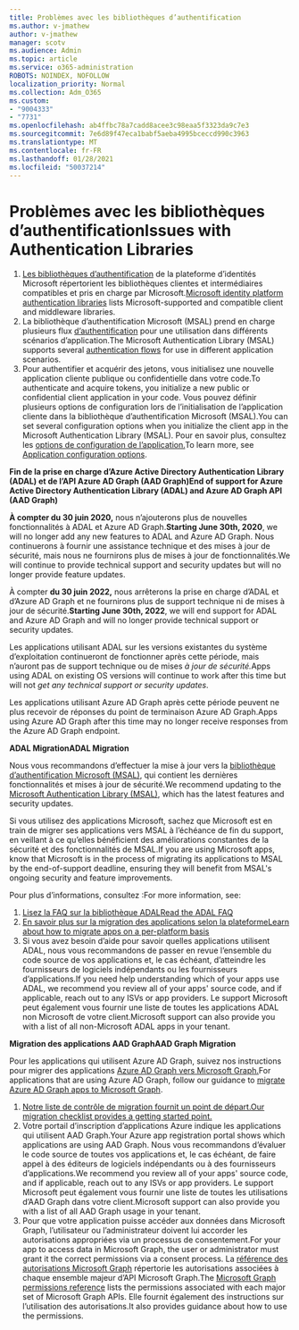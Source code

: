 ```yaml
---
title: Problèmes avec les bibliothèques d’authentification
ms.author: v-jmathew
author: v-jmathew
manager: scotv
ms.audience: Admin
ms.topic: article
ms.service: o365-administration
ROBOTS: NOINDEX, NOFOLLOW
localization_priority: Normal
ms.collection: Adm_O365
ms.custom:
- "9004333"
- "7731"
ms.openlocfilehash: ab4ffbc78a7cadd8acee3c98eaa5f3323da9c7e3
ms.sourcegitcommit: 7e6d89f47eca1babf5aeba4995bceccd990c3963
ms.translationtype: MT
ms.contentlocale: fr-FR
ms.lasthandoff: 01/28/2021
ms.locfileid: "50037214"
---
```

# <a name="issues-with-authentication-libraries"></a><span data-ttu-id="0938f-102">Problèmes avec les bibliothèques d’authentification</span><span class="sxs-lookup"><span data-stu-id="0938f-102">Issues with Authentication Libraries</span></span>

1. <span data-ttu-id="0938f-103">[Les bibliothèques d’authentification](https://docs.microsoft.com/azure/active-directory/develop/reference-v2-libraries) de la plateforme d’identités Microsoft répertorient les bibliothèques clientes et intermédiaires compatibles et pris en charge par Microsoft.</span><span class="sxs-lookup"><span data-stu-id="0938f-103">[Microsoft identity platform authentication libraries](https://docs.microsoft.com/azure/active-directory/develop/reference-v2-libraries) lists Microsoft-supported and compatible client and middleware libraries.</span></span>
2. <span data-ttu-id="0938f-104">La bibliothèque d’authentification Microsoft (MSAL) prend en charge plusieurs flux [d’authentification](https://docs.microsoft.com/azure/active-directory/develop/msal-authentication-flows) pour une utilisation dans différents scénarios d’application.</span><span class="sxs-lookup"><span data-stu-id="0938f-104">The Microsoft Authentication Library (MSAL) supports several [authentication flows](https://docs.microsoft.com/azure/active-directory/develop/msal-authentication-flows) for use in different application scenarios.</span></span>
3. <span data-ttu-id="0938f-105">Pour authentifier et acquérir des jetons, vous initialisez une nouvelle application cliente publique ou confidentielle dans votre code.</span><span class="sxs-lookup"><span data-stu-id="0938f-105">To authenticate and acquire tokens, you initialize a new public or confidential client application in your code.</span></span> <span data-ttu-id="0938f-106">Vous pouvez définir plusieurs options de configuration lors de l’initialisation de l’application cliente dans la bibliothèque d’authentification Microsoft (MSAL).</span><span class="sxs-lookup"><span data-stu-id="0938f-106">You can set several configuration options when you initialize the client app in the Microsoft Authentication Library (MSAL).</span></span> <span data-ttu-id="0938f-107">Pour en savoir plus, consultez les [options de configuration de l’application.](https://docs.microsoft.com/azure/active-directory/develop/msal-client-application-configuration)</span><span class="sxs-lookup"><span data-stu-id="0938f-107">To learn more, see [Application configuration options](https://docs.microsoft.com/azure/active-directory/develop/msal-client-application-configuration).</span></span>

<span data-ttu-id="0938f-108">**Fin de la prise en charge d’Azure Active Directory Authentication Library (ADAL) et de l’API Azure AD Graph (AAD Graph)**</span><span class="sxs-lookup"><span data-stu-id="0938f-108">**End of support for Azure Active Directory Authentication Library (ADAL) and Azure AD Graph API (AAD Graph)**</span></span>

<span data-ttu-id="0938f-109">**À compter du 30 juin 2020,** nous n’ajouterons plus de nouvelles fonctionnalités à ADAL et Azure AD Graph.</span><span class="sxs-lookup"><span data-stu-id="0938f-109">**Starting June 30th, 2020**, we will no longer add any new features to ADAL and Azure AD Graph.</span></span> <span data-ttu-id="0938f-110">Nous continuerons à fournir une assistance technique et des mises à jour de sécurité, mais nous ne fournirons plus de mises à jour de fonctionnalités.</span><span class="sxs-lookup"><span data-stu-id="0938f-110">We will continue to provide technical support and security updates but will no longer provide feature updates.</span></span>

<span data-ttu-id="0938f-111">À compter **du 30 juin 2022,** nous arrêterons la prise en charge d’ADAL et d’Azure AD Graph et ne fournirons plus de support technique ni de mises à jour de sécurité.</span><span class="sxs-lookup"><span data-stu-id="0938f-111">**Starting June 30th, 2022**, we will end support for ADAL and Azure AD Graph and will no longer provide technical support or security updates.</span></span>

<span data-ttu-id="0938f-112">Les applications utilisant ADAL sur les versions existantes du système d’exploitation continueront de fonctionner après cette période, mais n’auront pas de support technique ou de mises *à jour de sécurité.*</span><span class="sxs-lookup"><span data-stu-id="0938f-112">Apps using ADAL on existing OS versions will continue to work after this time but will not *get any technical support or security updates*.</span></span>

<span data-ttu-id="0938f-113">Les applications utilisant Azure AD Graph après cette période peuvent ne plus recevoir de réponses du point de terminaison Azure AD Graph.</span><span class="sxs-lookup"><span data-stu-id="0938f-113">Apps using Azure AD Graph after this time may no longer receive responses from the Azure AD Graph endpoint.</span></span>

<span data-ttu-id="0938f-114">**ADAL Migration**</span><span class="sxs-lookup"><span data-stu-id="0938f-114">**ADAL Migration**</span></span>

<span data-ttu-id="0938f-115">Nous vous recommandons d’effectuer la mise à jour vers la [bibliothèque d’authentification Microsoft (MSAL)](https://docs.microsoft.com/azure/active-directory/develop/v2-overview), qui contient les dernières fonctionnalités et mises à jour de sécurité.</span><span class="sxs-lookup"><span data-stu-id="0938f-115">We recommend updating to the [Microsoft Authentication Library (MSAL)](https://docs.microsoft.com/azure/active-directory/develop/v2-overview), which has the latest features and security updates.</span></span>

<span data-ttu-id="0938f-116">Si vous utilisez des applications Microsoft, sachez que Microsoft est en train de migrer ses applications vers MSAL à l’échéance de fin du support, en veillant à ce qu’elles bénéficient des améliorations constantes de la sécurité et des fonctionnalités de MSAL.</span><span class="sxs-lookup"><span data-stu-id="0938f-116">If you are using Microsoft apps, know that Microsoft is in the process of migrating its applications to MSAL by the end-of-support deadline, ensuring they will benefit from MSAL's ongoing security and feature improvements.</span></span>

<span data-ttu-id="0938f-117">Pour plus d’informations, consultez :</span><span class="sxs-lookup"><span data-stu-id="0938f-117">For more information, see:</span></span>

1. [<span data-ttu-id="0938f-118">Lisez la FAQ sur la bibliothèque ADAL</span><span class="sxs-lookup"><span data-stu-id="0938f-118">Read the ADAL FAQ</span></span>](https://docs.microsoft.com/azure/active-directory/develop/msal-migration#frequently-asked-questions-faq)
2. [<span data-ttu-id="0938f-119">En savoir plus sur la migration des applications selon la plateforme</span><span class="sxs-lookup"><span data-stu-id="0938f-119">Learn about how to migrate apps on a per-platform basis</span></span>](https://docs.microsoft.com/azure/active-directory/develop/msal-migration#frequently-asked-questions-faq)
3. <span data-ttu-id="0938f-120">Si vous avez besoin d’aide pour savoir quelles applications utilisent ADAL, nous vous recommandons de passer en revue l’ensemble du code source de vos applications et, le cas échéant, d’atteindre les fournisseurs de logiciels indépendants ou les fournisseurs d’applications.</span><span class="sxs-lookup"><span data-stu-id="0938f-120">If you need help understanding which of your apps use ADAL, we recommend you review all of your apps' source code, and if applicable, reach out to any ISVs or app providers.</span></span> <span data-ttu-id="0938f-121">Le support Microsoft peut également vous fournir une liste de toutes les applications ADAL non Microsoft de votre client.</span><span class="sxs-lookup"><span data-stu-id="0938f-121">Microsoft support can also provide you with a list of all non-Microsoft ADAL apps in your tenant.</span></span>

<span data-ttu-id="0938f-122">**Migration des applications AAD Graph**</span><span class="sxs-lookup"><span data-stu-id="0938f-122">**AAD Graph Migration**</span></span>

<span data-ttu-id="0938f-123">Pour les applications qui utilisent Azure AD Graph, suivez nos instructions pour migrer des applications [Azure AD Graph vers Microsoft Graph.](https://docs.microsoft.com/graph/migrate-azure-ad-graph-overview)</span><span class="sxs-lookup"><span data-stu-id="0938f-123">For applications that are using Azure AD Graph, follow our guidance to [migrate Azure AD Graph apps to Microsoft Graph](https://docs.microsoft.com/graph/migrate-azure-ad-graph-overview).</span></span>

1. [<span data-ttu-id="0938f-124">Notre liste de contrôle de migration fournit un point de départ.</span><span class="sxs-lookup"><span data-stu-id="0938f-124">Our migration checklist provides a getting started point.</span></span>](https://docs.microsoft.com/graph/migrate-azure-ad-graph-planning-checklist)
2. <span data-ttu-id="0938f-125">Votre portail d’inscription d’applications Azure indique les applications qui utilisent AAD Graph.</span><span class="sxs-lookup"><span data-stu-id="0938f-125">Your Azure app registration portal shows which applications are using AAD Graph.</span></span> <span data-ttu-id="0938f-126">Nous vous recommandons d’évaluer le code source de toutes vos applications et, le cas échéant, de faire appel à des éditeurs de logiciels indépendants ou à des fournisseurs d’applications.</span><span class="sxs-lookup"><span data-stu-id="0938f-126">We recommend you review all of your apps' source code, and if applicable, reach out to any ISVs or app providers.</span></span> <span data-ttu-id="0938f-127">Le support Microsoft peut également vous fournir une liste de toutes les utilisations d’AAD Graph dans votre client.</span><span class="sxs-lookup"><span data-stu-id="0938f-127">Microsoft support can also provide you with a list of all AAD Graph usage in your tenant.</span></span>
3. <span data-ttu-id="0938f-128">Pour que votre application puisse accéder aux données dans Microsoft Graph, l’utilisateur ou l’administrateur doivent lui accorder les autorisations appropriées via un processus de consentement.</span><span class="sxs-lookup"><span data-stu-id="0938f-128">For your app to access data in Microsoft Graph, the user or administrator must grant it the correct permissions via a consent process.</span></span> <span data-ttu-id="0938f-129">La [référence des autorisations Microsoft Graph](https://docs.microsoft.com/graph/permissions-reference) répertorie les autorisations associées à chaque ensemble majeur d’API Microsoft Graph.</span><span class="sxs-lookup"><span data-stu-id="0938f-129">The [Microsoft Graph permissions reference](https://docs.microsoft.com/graph/permissions-reference) lists the permissions associated with each major set of Microsoft Graph APIs.</span></span> <span data-ttu-id="0938f-130">Elle fournit également des instructions sur l’utilisation des autorisations.</span><span class="sxs-lookup"><span data-stu-id="0938f-130">It also provides guidance about how to use the permissions.</span></span>
